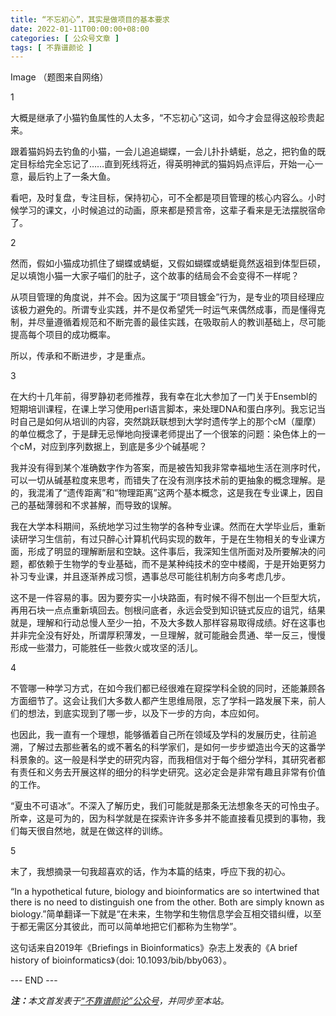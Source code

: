 ```yaml
---
title: “不忘初心”，其实是做项目的基本要求
date: 2022-01-11T00:00:00+08:00
categories: [ 公众号文章 ]
tags: [ 不靠谱颜论 ]
---
```


Image
（题图来自网络）

1

大概是继承了小猫钓鱼属性的人太多，“不忘初心”这词，如今才会显得这般珍贵起来。

跟着猫妈妈去钓鱼的小猫，一会儿追追蝴蝶，一会儿扑扑蜻蜓，总之，把钓鱼的既定目标给完全忘记了……直到死线将近，得英明神武的猫妈妈点评后，开始一心一意，最后钓上了一条大鱼。

看吧，及时复盘，专注目标，保持初心，可不全都是项目管理的核心内容么。小时候学习的课文，小时候追过的动画，原来都是预言帝，这辈子看来是无法摆脱宿命了。

2

然而，假如小猫成功抓住了蝴蝶或蜻蜓，又假如蝴蝶或蜻蜓竟然返祖到体型巨硕，足以填饱小猫一大家子喵们的肚子，这个故事的结局会不会变得不一样呢？

从项目管理的角度说，并不会。因为这属于“项目镀金”行为，是专业的项目经理应该极力避免的。所谓专业实践，并不是仅希望凭一时运气来偶然成事，而是懂得克制，并尽量遵循着规范和不断完善的最佳实践，在吸取前人的教训基础上，尽可能提高每个项目的成功概率。

所以，传承和不断进步，才是重点。

3

在大约十几年前，得罗静初老师推荐，我有幸在北大参加了一门关于Ensembl的短期培训课程，在课上学习使用perl语言脚本，来处理DNA和蛋白序列。我忘记当时自己是如何从培训的内容，突然跳跃联想到大学时遗传学上的那个cM（厘摩）的单位概念了，于是肆无忌惮地向授课老师提出了一个很笨的问题：染色体上的一个cM，对应到序列数据上，到底是多少个碱基呢？

我并没有得到某个准确数字作为答案，而是被告知我非常幸福地生活在测序时代，可以一切从碱基粒度来思考，而错失了在没有测序技术前的更抽象的概念理解。是的，我混淆了“遗传距离”和“物理距离”这两个基本概念，这是我在专业课上，因自己的基础薄弱和不求甚解，而导致的误解。

我在大学本科期间，系统地学习过生物学的各种专业课。然而在大学毕业后，重新读研学习生信前，有过只醉心计算机代码实现的数年，于是在生物相关的专业课方面，形成了明显的理解断层和空缺。这件事后，我深知生信所面对及所要解决的问题，都依赖于生物学的专业基础，而不是某种纯技术的空中楼阁，于是开始更努力补习专业课，并且逐渐养成习惯，遇事总尽可能往机制方向多考虑几步。

这不是一件容易的事。因为要夯实一小块路面，有时候不得不刨出一个巨型大坑，再用石块一点点重新填回去。刨根问底者，永远会受到知识链式反应的诅咒，结果就是，理解和行动总慢人至少一拍，不及大多数人那样容易取得成绩。好在这事也并非完全没有好处，所谓厚积薄发，一旦理解，就可能融会贯通、举一反三，慢慢形成一些潜力，可能胜任一些救火或攻坚的活儿。

4

不管哪一种学习方式，在如今我们都已经很难在窥探学科全貌的同时，还能兼顾各方面细节了。这会让我们大多数人都产生思维局限，忘了学科一路发展下来，前人们的想法，到底实现到了哪一步，以及下一步的方向，本应如何。

也因此，我一直有一个理想，能够循着自己所在领域及学科的发展历史，往前追溯，了解过去那些著名的或不著名的科学家们，是如何一步步塑造出今天的这番学科景象的。这一般是科学史的研究内容，而我相信对于每个细分学科，其研究者都有责任和义务去开展这样的细分的科学史研究。这必定会是非常有趣且非常有价值的工作。

“夏虫不可语冰”。不深入了解历史，我们可能就是那条无法想象冬天的可怜虫子。所幸，这是可为的，因为科学就是在探索许许多多并不能直接看见摸到的事物，我们每天很自然地，就是在做这样的训练。

5

末了，我想摘录一句我超喜欢的话，作为本篇的结束，呼应下我的初心。

“In a hypothetical future, biology and bioinformatics are so intertwined that there is no need to distinguish one from the other. Both are simply known as biology.”简单翻译一下就是“在未来，生物学和生物信息学会互相交错纠缠，以至于都无需区分其彼此，而可以简单地把它们都称为生物学”。

这句话来自2019年《Briefings in Bioinformatics》杂志上发表的《A brief history of bioinformatics》（doi: 10.1093/bib/bby063）。

<div class="p-5 text-center">--- END ---</div>

<i><b>注：</b>本文首发表于[“不靠谱颜论”公众号](https://mp.weixin.qq.com/s/hvoioufGd9zD5M-4PCtOxg)，并同步至本站。</i>
